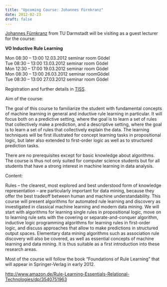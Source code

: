 ```yaml
---
title: "Upcoming Course: Johannes Fürnkranz"
date: 2012-02-23
draft: false
---
```

<p><a href="http://www.ke.tu-darmstadt.de/staff/juffi" target="_blank">Johannes Fürnkranz</a> from TU Darmstadt will be visiting as a guest lecturer for the course:</p>
<p><strong>VO Inductive Rule Learning</strong></p>
<p>Mon 08:30 – 13:00 12.03.2012 seminar room Gödel <br/>Tue 08:30 – 13:00 13.03.2012 seminar room Gödel <br/>Mon 12:30 – 17:00 19.03.2012 seminar room Gödel <br/>Mon 08:30 – 13:00 26.03.2012 seminar roomGödel <br/>Tue 08:30 – 13:00 27.03.2012 seminar room Gödel</p>
<p>Registration and further details in <a href="https://tiss.tuwien.ac.at/course/courseDetails.xhtml?courseNr=184732" target="_blank">TISS</a>.</p>
<p>Aim of the course:</p>
<p>The goal of this course to familiarize the student with fundamental concepts of machine learning in general and inductive rule learning in particular. It will focus both on a predictive setting, where the goal is to learn a set of rules that collectively make a prediction, and a descriptive setting, where the goal is to learn a set of rules that collectively explain the data. The learning techniques will be first illustrated for concept learning tasks in propositional logic, but later also extended to first-order logic as well as to structured prediction tasks.</p>
<p>There are no prerequisites except for basic knowledge about algorithms. The course is thus not only suited for computer science students but for all students that have a strong interest in machine learning in data analysis.</p>
<p>Content:</p>
<p>Rules – the clearest, most explored and best understood form of knowledge representation – are particularly important for data mining, because they offer the best tradeoff between human and machine understandability. This course will present algorithms for automated rule learning and discovery as investigated in classical machine learning and modern data mining. We will start with algorithms for learning single rules in propositional logic, move on to learning rule sets with the covering or separate-and-conquer algorithm, inductive logic programming algorithms for learning rules in first-order logic, and discuss approaches that allow to make predictions in structured output spaces. Elementary data mining algorithms such as association rule discovery will also be covered, as well as essential concepts of machine learning and data mining. It is thus suitable as a first introduction into these research areas.</p>
<p>Most of the course will follow the book “Foundations of Rule Learning” that will appear in Springer-Verlag in early 2012.</p>
<p><a href="http://www.amazon.de/Rule-Learning-Essentials-Relational-Technologies/dp/3540751963" target="_blank">http://www.amazon.de/Rule-Learning-Essentials-Relational-Technologies/dp/3540751963</a></p>
